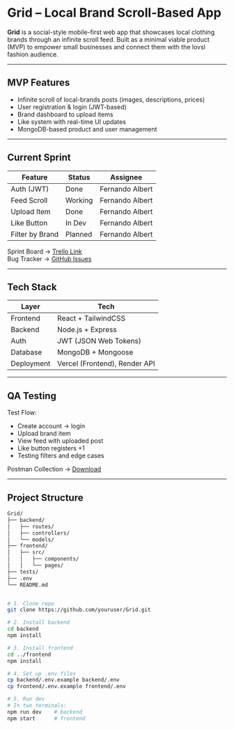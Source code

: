 # Grid – Local Brand Scroll-Based App

**Grid** is a social-style mobile-first web app that showcases local clothing brands through an infinite scroll feed. Built as a minimal viable product (MVP) to empower small businesses and connect them with the lovsl fashion audience.

---

## MVP Features

- Infinite scroll of local-brands posts (images, descriptions, prices)
- User registration & login (JWT-based)
- Brand dashboard to upload items
- Like system with real-time UI updates
- MongoDB-based product and user management

---

## Current Sprint

| Feature          | Status     | Assignee      |
|------------------|------------|---------------|
| Auth (JWT)       | Done     | Fernando Albert |
| Feed Scroll      | Working  | Fernando Albert |
| Upload Item      | Done     | Fernando Albert |
| Like Button      | In Dev   | Fernando Albert |
| Filter by Brand  | Planned  | Fernando Albert |

Sprint Board → [Trello Link](#)  
Bug Tracker → [GitHub Issues](#)

---

## Tech Stack

| Layer       | Tech                          |
|-------------|-------------------------------|
| Frontend    | React + TailwindCSS           |
| Backend     | Node.js + Express             |
| Auth        | JWT (JSON Web Tokens)         |
| Database    | MongoDB + Mongoose            |
| Deployment  | Vercel (Frontend), Render API |

---

## QA Testing

Test Flow:

- Create account → login
- Upload brand item
- View feed with uploaded post
- Like button registers +1
- Testing filters and edge cases

Postman Collection → [Download](#)

---

## Project Structure

```bash
Grid/
├── backend/
│   ├── routes/
│   ├── controllers/
│   └── models/
├── frontend/
│   ├── src/
│   │   ├── components/
│   │   └── pages/
├── tests/
├── .env
└── README.md


# 1. Clone repo
git clone https://github.com/youruser/Grid.git

# 2. Install backend
cd backend
npm install

# 3. Install frontend
cd ../frontend
npm install

# 4. Set up .env files
cp backend/.env.example backend/.env
cp frontend/.env.example frontend/.env

# 5. Run dev
# In two terminals:
npm run dev    # backend
npm start      # frontend
